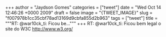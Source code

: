 
+++
author = "Jaydson Gomes"
categories = ["tweet"]
date = "Wed Oct 14 12:46:26 +0000 2009"
draft = false
image = "{TWEET_IMAGE}"
slug = "f007978b1cc35cbf78ad13169d9cbfa855d2b963"
tags = ["tweet"]
title = """RT: @war10ck_ti: Ficou be..."""
+++
RT: @war10ck_ti: Ficou bem legal o site do W3C http://www.w3.org/
